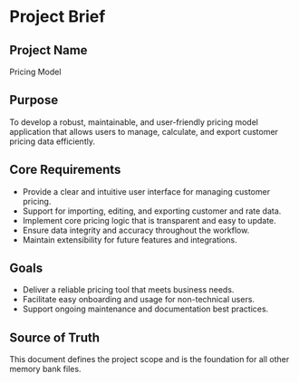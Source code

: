 # Project Brief

## Project Name
Pricing Model

## Purpose
To develop a robust, maintainable, and user-friendly pricing model application that allows users to manage, calculate, and export customer pricing data efficiently.

## Core Requirements
- Provide a clear and intuitive user interface for managing customer pricing.
- Support for importing, editing, and exporting customer and rate data.
- Implement core pricing logic that is transparent and easy to update.
- Ensure data integrity and accuracy throughout the workflow.
- Maintain extensibility for future features and integrations.

## Goals
- Deliver a reliable pricing tool that meets business needs.
- Facilitate easy onboarding and usage for non-technical users.
- Support ongoing maintenance and documentation best practices.

## Source of Truth
This document defines the project scope and is the foundation for all other memory bank files. 